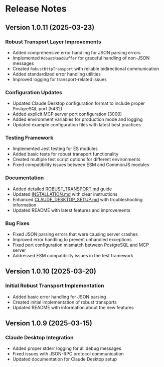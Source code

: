 # Release Notes

## Version 1.0.11 (2025-03-23)

### Robust Transport Layer Improvements

- Added comprehensive error handling for JSON parsing errors
- Implemented `RobustReadBuffer` for graceful handling of non-JSON messages
- Created `RobustHttpTransport` with reliable bidirectional communication
- Added standardized error handling utilities
- Improved logging for transport-related issues

### Configuration Updates

- Updated Claude Desktop configuration format to include proper PostgreSQL port (5432)
- Added explicit MCP server port configuration (3000)
- Added environment variables for production mode and logging
- Updated example configuration files with latest best practices

### Testing Framework

- Implemented Jest testing for ES modules
- Added basic tests for robust transport functionality
- Created multiple test script options for different environments
- Fixed compatibility issues between ESM and CommonJS modules

### Documentation

- Added detailed [ROBUST_TRANSPORT.md](docs/ROBUST_TRANSPORT.md) guide
- Updated [INSTALLATION.md](docs/INSTALLATION.md) with clear instructions
- Enhanced [CLAUDE_DESKTOP_SETUP.md](CLAUDE_DESKTOP_SETUP.md) with troubleshooting information
- Updated README with latest features and improvements

### Bug Fixes

- Fixed JSON parsing errors that were causing server crashes
- Improved error handling to prevent unhandled exceptions
- Fixed port configuration mismatch between PostgreSQL and MCP server
- Addressed ESM compatibility issues in the test framework

## Version 1.0.10 (2025-03-20)

### Initial Robust Transport Implementation

- Added basic error handling for JSON parsing
- Created initial implementation of robust transports
- Updated README with information about the new features

## Version 1.0.9 (2025-03-15)

### Claude Desktop Integration

- Added proper stderr logging for all debug messages
- Fixed issues with JSON-RPC protocol communication
- Updated documentation for Claude Desktop setup
